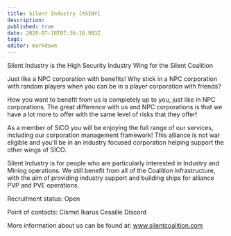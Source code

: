 ```yaml
---
title: Silent Industry [XSINY]
description: 
published: true
date: 2020-07-18T07:36:16.983Z
tags: 
editor: markdown
---
```


Silent Industry is the High Security Industry Wing for the Silent Coalition

Just like a NPC corporation with benefits! Why stick in a NPC corporation with random players when you can be in a player corporation with friends?

How you want to benefit from us is completely up to you, just like in NPC corporations. The great difference with us and NPC corporations is that we have a lot more to offer with the same level of risks that they offer!

As a member of SiCO you will be enjoying the full range of our services, including our corporation management framework! This alliance is not war eligible and you’ll be in an industry focused corporation helping support the other wings of SICO.

Silent Industry is for people who are particularly interested in Industry and Mining operations. We still benefit from all of the Coalition infrastructure, with the aim of providing industry support and building ships for alliance PVP and PVE operations.

Recruitment status: Open

Point of contacts:
Cismet
Ikarus Cesaille
Discord

More information about us can be found at:
www.silentcoalition.com
